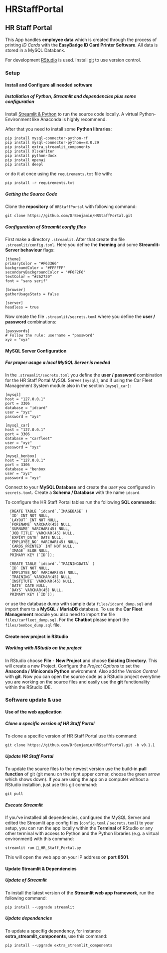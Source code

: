 # HRStaffPortal

## HR Staff Portal

This App handles **employee data** which is created through the process of printing *ID Cards* with the **EasyBadge ID Card Printer Software**. All data is stored in a MySQL Databank.

For development [RStudio](https://www.rstudio.com/products/rstudio/download/#download) is used. Install [git](https://git-scm.com/download/win) to use version control.

### Setup

#### Install and Configure all needed software

##### Installation of Python, Streamlit and dependencies plus some configuration

Install [Streamlit & Python](https://docs.streamlit.io/library/get-started/installation) to run the source code locally. A virtual Python-Environment like Anaconda is highly recommend.

After that you need to install some **Python libraries**:

    pip install mysql-connector-python-rf
    pip install mysql-connector-python==8.0.29
    pip install extra_streamlit_components
    pip install XlsxWriter
    pip install python-docx
    pip install openai
    pip install deepl

or do it at once using the `requirements.txt` file with:

    pip install -r requirements.txt

##### Getting the Source Code

Clone the **repository** of `HRStaffPortal` with following command:

    git clone https://github.com/DrBenjamin/HRStaffPortal.git

##### Configuration of Streamlit config files

First make a directory `.streamlit`. After that create the file `.streamlit/config.toml`. Here you define the **theming** and some **Streamlit-Server behaviour** flags:

    [theme]
    primaryColor = "#F63366"
    backgroundColor = "#FFFFFF"
    secondaryBackgroundColor = "#F0F2F6"
    textColor = "#262730"
    font = "sans serif"

    [browser]
    gatherUsageStats = false

    [server]
    headless = true

Now create the file `.streamlit/secrets.toml` where you define the **user / password** combinations:

    [passwords]
    # Follow the rule: username = "password"
    xyz = "xyz"

#### MySQL Server Configuration

##### For proper usage a local MySQL Server is needed

In the `.streamlit/secrets.toml` you define the **user / password** combination for the HR Staff Portal MySQL Server `[mysql]`, and if using the Car Fleet Management System module also in the section `[mysql_car]`:

    [mysql]
    host = "127.0.0.1"
    port = 3306
    database = "idcard"
    user = "xyz"
    password = "xyz"

    [mysql_car]
    host = "127.0.0.1"
    port = 3306
    database = "carfleet"
    user = "xyz"
    password = "xyz"

    [mysql_benbox]
    host = "127.0.0.1"
    port = 3306
    database = "benbox
    user = "xyz"
    password = "xyz"

Connect to your **MySQL Database** and create the *user* you configured in `secrets.toml`. Create a **Schema / Database** with the name `idcard`.

To configure the HR Staff Portal tables run the following **SQL commands**:

      CREATE TABLE `idcard`.`IMAGEBASE` (
      `ID` INT NOT NULL,
      `LAYOUT` INT NOT NULL,
      `FORENAME` VARCHAR(45) NULL,
      `SURNAME` VARCHAR(45) NULL,
      `JOB_TITLE` VARCHAR(45) NULL,
      `EXPIRY_DATE` DATE NULL,
      `EMPLOYEE_NO` VARCHAR(45) NULL,
      `CARDS_PRINTED` INT NOT NULL,
      `IMAGE` BLOB NULL,
      PRIMARY KEY (`ID`));
      
      CREATE TABLE `idcard`.`TRAININGDATA` (
      `ID` INT NOT NULL,
      `EMPLOYEE_NO` VARCHAR(45) NULL,
      `TRAINING` VARCHAR(45) NULL,
      `INSTITUTE` VARCHAR(45) NULL,
      `DATE` DATE NULL,
      `DAYS` VARCHAR(45) NULL,
      PRIMARY KEY (`ID`));

or use the database dump with sample data `files/idcard_dump.sql` and import them to a **MySQL** / **MariaDB** database. To use the **Car Fleet Management** module you also need to import the file `files/carfleet_dump.sql`. For the **Chatbot** please import the `files/benbox_dump.sql` file.

#### Create new project in RStudio

##### Working with RStudio on the project

In RStudio choose **File** - **New Project** and choose **Existing Directory**. This will create a new Project. Configure the *Project Options* to set the **Anaconda / Miniconda Python** environment. Also add the *Version Control* with **git**. Now you can open the source code as a RStudio project everytime you are working on the source files and easily use the **git** functionality within the RStudio IDE.

### Software update & use

#### Use of the web application

##### Clone a specific version of HR Staff Portal

To clone a specific version of HR Staff Portal use this command:

    git clone https://github.com/DrBenjamin/HRStaffPortal.git -b v0.1.1

##### Update HR Staff Portal

To update the source files to the newest version use the build-in **pull function** of git (git menu on the right upper corner, choose the green arrow which shows down). If you are using the app on a computer without a RStudio installion, just use this git command:

    git pull

##### Execute Streamlit

If you've installed all dependencies, configured the MySQL Server and edited the Streamlit app config files (`config.toml` / `secrets.toml`) to your setup, you can run the app locally within the **Terminal** of RStudio or any other terminal with access to Python and the Python libraries (e.g. a virtual environment) with this command:

    streamlit run 🏥_HR_Staff_Portal.py

This will open the web app on your IP address on **port 8501**.

#### Update Streamlit & Dependencies

##### Update of Streamlit

To install the latest version of the **Streamlit web app framework**, run the following command:

    pip install --upgrade streamlit

##### Update dependencies

To update a specifig dependency, for instance **extra_streamlit_components**, use this command:

    pip install --upgrade extra_streamlit_components
